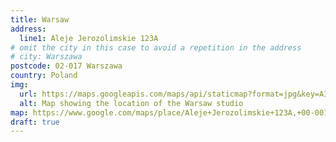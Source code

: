 ```yaml
---
title: Warsaw
address:
  line1: Aleje Jerozolimskie 123A
# omit the city in this case to avoid a repetition in the address
# city: Warszawa
postcode: 02-017 Warszawa
country: Poland
img: 
  url: https://maps.googleapis.com/maps/api/staticmap?format=jpg&key=AIzaSyAa-P3u_B9zTs_DJ_dXRK5og7r3_n7vlT0&maptype=roadmap&scale=2&size=425x300&markers=52.22498157391693,20.991161204874516&zoom=15
  alt: Map showing the location of the Warsaw studio
map: https://www.google.com/maps/place/Aleje+Jerozolimskie+123A,+00-001+Warszawa,+Poland/@52.2249301,20.9888819,17z/data=!3m1!4b1!4m5!3m4!1s0x471ecc912c4600c1:0xcf1c1af486cc53d1!8m2!3d52.2249301!4d20.9910706
draft: true
---
```

